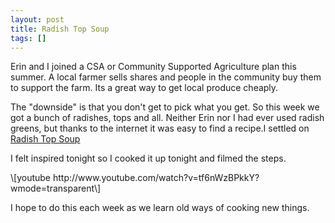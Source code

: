 ```yaml
---
layout: post
title: Radish Top Soup
tags: []
---
```


<p>
Erin and I joined a CSA or Community Supported Agriculture plan this summer. A local farmer sells shares and people in the community buy them to support the farm. Its a great way to get local produce cheaply.

</p>
<p>
The "downside" is that you don't get to pick what you get. So this week we got a bunch of radishes, tops and all. Neither Erin nor I had ever used radish greens, but thanks to the internet it was easy to find a recipe.I settled on <a href="http://www.mariquita.com/recipes/radish.html">Radish Top Soup</a>

</p>
<p>
I felt inspired tonight so I cooked it up tonight and filmed the steps.

</p>
<p>
\[youtube http://www.youtube.com/watch?v=tf6nWzBPkkY?wmode=transparent\]

</p>
<p>
I hope to do this each week as we learn old ways of cooking new things.

</p>

